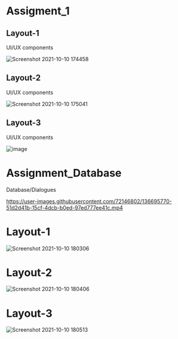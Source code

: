 # Assigment_1
## Layout-1 
UI/UX components


![Screenshot 2021-10-10 174458](https://user-images.githubusercontent.com/72146802/136695333-fd05bb40-c908-45f2-922f-f3c96aafcf40.png)

## Layout-2 
UI/UX components 

![Screenshot 2021-10-10 175041](https://user-images.githubusercontent.com/72146802/136695402-7a4ffde7-6bdd-4745-a032-b3514332139e.png)

## Layout-3
UI/UX components 

![image](https://user-images.githubusercontent.com/72146802/136695436-624cdb41-994d-45d3-8072-d5ff05a6500b.png)

# Assignment_Database 
Database/Dialogues




https://user-images.githubusercontent.com/72146802/136695770-51d2d41b-15cf-4dcb-b0ed-97ed777ee41c.mp4


# Layout-1
![Screenshot 2021-10-10 180306](https://user-images.githubusercontent.com/72146802/136695836-b34c9a30-c590-456d-941d-758352f4a3b5.png)
# Layout-2
![Screenshot 2021-10-10 180406](https://user-images.githubusercontent.com/72146802/136695869-eec0f47c-97ba-495b-8fc0-2f2c141d005c.png)
# Layout-3
![Screenshot 2021-10-10 180513](https://user-images.githubusercontent.com/72146802/136695901-cd8ba12b-65eb-4134-9f6e-ed6509c37599.png)
